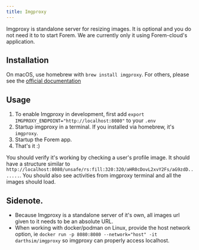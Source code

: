 ```yaml
---
title: Imgproxy
---
```


Imgproxy is standalone server for resizing images. It is optional and you do not
need it to to start Forem. We are currently only it using Forem-cloud's
application.

## Installation

On macOS, use homebrew with `brew install imgproxy`. For others, please see the
[official documentation](https://docs.imgproxy.net/#/installation)

## Usage

1. To enable Imgproxy in development, first add
   `export IMGPROXY_ENDPOINT="http://localhost:8080"` to your `.env`
1. Startup imgproxy in a terminal. If you installed via homebrew, it's
   `imgproxy`.
1. Startup the Forem app.
1. That's it :)

You should verify it's working by checking a user's profile image. It should
have a structure similar to
`http://localhost:8080/unsafe/rs:fill:320:320/aHR0cDovL2xvY2Fs/aG9zdD.......`.
You should also see activities from imgproxy terminal and all the images should
load.

## Sidenote.

- Because Imgproxy is a standalone server of it's own, all images url given to
  it needs to be an absolute URL.
- When working with docker/podman on Linux, provide the host network option, ie
  `docker run -p 8080:8080 --network="host" -it darthsim/imgproxy` so imgproxy
  can properly access localhost.
